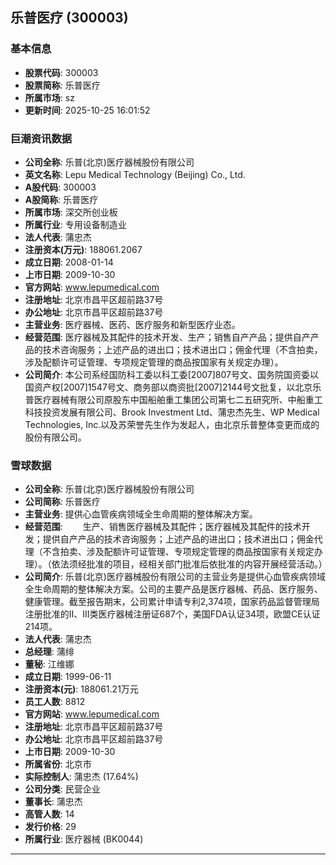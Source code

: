 ## 乐普医疗 (300003)

### 基本信息

- **股票代码**: 300003
- **股票简称**: 乐普医疗
- **所属市场**: sz
- **更新时间**: 2025-10-25 16:01:52

### 巨潮资讯数据

- **公司全称**: 乐普(北京)医疗器械股份有限公司
- **英文名称**: Lepu Medical Technology (Beijing) Co., Ltd.
- **A股代码**: 300003
- **A股简称**: 乐普医疗
- **所属市场**: 深交所创业板
- **所属行业**: 专用设备制造业
- **法人代表**: 蒲忠杰
- **注册资本(万元)**: 188061.2067
- **成立日期**: 2008-01-14
- **上市日期**: 2009-10-30
- **官方网站**: www.lepumedical.com
- **注册地址**: 北京市昌平区超前路37号
- **办公地址**: 北京市昌平区超前路37号
- **主营业务**: 医疗器械、医药、医疗服务和新型医疗业态。
- **经营范围**: 医疗器械及其配件的技术开发、生产；销售自产产品；提供自产产品的技术咨询服务；上述产品的进出口；技术进出口；佣金代理（不含拍卖，涉及配额许可证管理、专项规定管理的商品按国家有关规定办理）。
- **公司简介**: 本公司系经国防科工委以科工委[2007]807号文、国务院国资委以国资产权[2007]1547号文、商务部以商资批[2007]2144号文批复，以北京乐普医疗器械有限公司原股东中国船舶重工集团公司第七二五研究所、中船重工科技投资发展有限公司、Brook Investment Ltd、蒲忠杰先生、WP Medical Technologies, Inc.以及苏荣誉先生作为发起人，由北京乐普整体变更而成的股份有限公司。

### 雪球数据

- **公司全称**: 乐普(北京)医疗器械股份有限公司
- **公司简称**: 乐普医疗
- **主营业务**: 提供心血管疾病领域全生命周期的整体解决方案。
- **经营范围**: 　　生产、销售医疗器械及其配件；医疗器械及其配件的技术开发；提供自产产品的技术咨询服务；上述产品的进出口；技术进出口；佣金代理（不含拍卖、涉及配额许可证管理、专项规定管理的商品按国家有关规定办理）。（依法须经批准的项目，经相关部门批准后依批准的内容开展经营活动。）
- **公司简介**: 乐普(北京)医疗器械股份有限公司的主营业务是提供心血管疾病领域全生命周期的整体解决方案。公司的主要产品是医疗器械、药品、医疗服务、健康管理。截至报告期末，公司累计申请专利2,374项，国家药品监督管理局注册批准的II、III类医疗器械注册证687个，美国FDA认证34项，欧盟CE认证214项。
- **法人代表**: 蒲忠杰
- **总经理**: 蒲绯
- **董秘**: 江维娜
- **成立日期**: 1999-06-11
- **注册资本(元)**: 188061.21万元
- **员工人数**: 8812
- **官方网站**: www.lepumedical.com
- **注册地址**: 北京市昌平区超前路37号
- **办公地址**: 北京市昌平区超前路37号
- **上市日期**: 2009-10-30
- **所属省份**: 北京市
- **实际控制人**: 蒲忠杰 (17.64%)
- **公司分类**: 民营企业
- **董事长**: 蒲忠杰
- **高管人数**: 14
- **发行价格**: 29
- **所属行业**: 医疗器械 (BK0044)

---